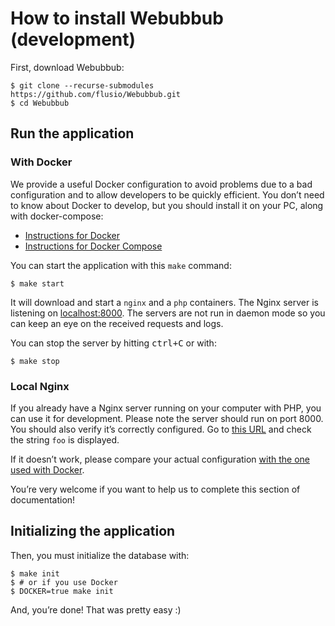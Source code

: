 # How to install Webubbub (development)

First, download Webubbub:

```console
$ git clone --recurse-submodules https://github.com/flusio/Webubbub.git
$ cd Webubbub
```

## Run the application

### With Docker

We provide a useful Docker configuration to avoid problems due to a bad
configuration and to allow developers to be quickly efficient. You don’t need
to know about Docker to develop, but you should install it on your PC, along
with docker-compose:

- [Instructions for Docker](https://docs.docker.com/engine/install/)
- [Instructions for Docker Compose](https://docs.docker.com/compose/install/)

You can start the application with this `make` command:

```console
$ make start
```

It will download and start a `nginx` and a `php` containers. The Nginx server
is listening on [localhost:8000](http://localhost:8000). The servers are not
run in daemon mode so you can keep an eye on the received requests and logs.

You can stop the server by hitting <kbd>ctrl+C</kbd> or with:

```console
$ make stop
```

### Local Nginx

If you already have a Nginx server running on your computer with PHP, you can
use it for development. Please note the server should run on port 8000. You
should also verify it’s correctly configured. Go to [this URL](http://localhost:8000/dummy-subscriber?hub.challenge=foo)
and check the string `foo` is displayed.

If it doesn’t work, please compare your actual configuration [with the one used
with Docker](../docker/nginx.conf).

You’re very welcome if you want to help us to complete this section of
documentation!

## Initializing the application

Then, you must initialize the database with:

```console
$ make init
$ # or if you use Docker
$ DOCKER=true make init
```

And, you’re done! That was pretty easy :)
